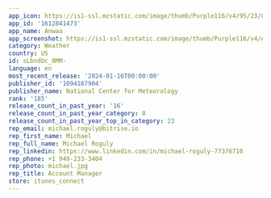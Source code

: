 ```yaml
---
app_icon: https://is1-ssl.mzstatic.com/image/thumb/Purple116/v4/95/23/0f/95230f6b-d00d-16e1-74dc-8ef5f504e87c/AppIcon-0-0-1x_U007emarketing-0-7-0-sRGB-85-220.png/1024x1024bb.png
app_id: '1612841473'
app_name: Anwaa
app_screenshot: https://is1-ssl.mzstatic.com/image/thumb/Purple116/v4/e1/cd/f8/e1cdf863-4d54-a9dd-f9e5-ac31fbd4a6ea/1bb71007-f151-4b83-b7c5-b030cfd1908e_4.png/1284x2778bb.png
category: Weather
country: US
id: sLbndOc_0MM-
language: en
most_recent_release: '2024-01-16T00:00:00'
publisher_id: '1094167904'
publisher_name: National Center for Meteorology
rank: '185'
release_count_in_past_year: '16'
release_count_in_past_year_category: 8
release_count_in_past_year_top_in_category: 23
rep_email: michael.roguly@bitrise.io
rep_first_name: Michael
rep_full_name: Michael Roguly
rep_linkedin: https://www.linkedin.com/in/michael-roguly-77376710
rep_phone: +1 949-233-3404
rep_photo: michael.jpg
rep_title: Account Manager
store: itunes_connect
---
```


